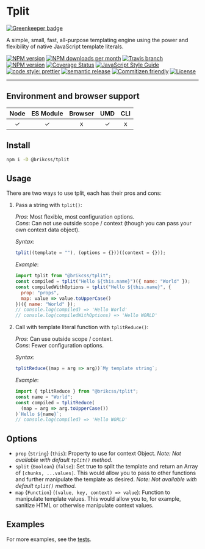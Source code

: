 # Tplit

[![Greenkeeper badge](https://badges.greenkeeper.io/brikcss/tplit.svg)](https://greenkeeper.io/)

A simple, small, fast, all-purpose templating engine using the power and flexibility of native JavaScript template literals.

<!-- Shields. -->
<p>
    <!-- NPM version. -->
    <a href="https://www.npmjs.com/package/@brikcss/tplit"><img alt="NPM version" src="https://img.shields.io/npm/v/@brikcss/tplit.svg?style=flat-square"></a>
    <!-- NPM downloads/month. -->
    <a href="https://www.npmjs.com/package/@brikcss/tplit"><img alt="NPM downloads per month" src="https://img.shields.io/npm/dm/@brikcss/tplit.svg?style=flat-square"></a>
    <!-- Travis branch. -->
    <a href="https://github.com/brikcss/tplit/tree/master"><img alt="Travis branch" src="https://img.shields.io/travis/rust-lang/rust/master.svg?style=flat-square&label=master"></a>
    <!-- Codacy. -->
    <a href="https://www.codacy.com/app/thezimmee/tplit"><img alt="NPM version" src="https://img.shields.io/codacy/grade/ac90d04f29fb42b0840ef2a5d199bcfa/master.svg?style=flat-square"></a>
    <!-- Coveralls -->
    <a href='https://coveralls.io/github/brikcss/tplit?branch=master'><img src='https://img.shields.io/coveralls/github/brikcss/tplit/master.svg?style=flat-square' alt='Coverage Status' /></a>
    <!-- JS Standard style. -->
    <a href="https://standardjs.com"><img alt="JavaScript Style Guide" src="https://img.shields.io/badge/code_style-standard-brightgreen.svg?style=flat-square"></a>
    <!-- Prettier code style. -->
    <a href="https://prettier.io/"><img alt="code style: prettier" src="https://img.shields.io/badge/code_style-prettier-ff69b4.svg?style=flat-square"></a>
    <!-- Semantic release. -->
    <a href="https://github.com/semantic-release/semantic-release"><img alt="semantic release" src="https://img.shields.io/badge/%20%20%F0%9F%93%A6%F0%9F%9A%80-semantic--release-e10079.svg?style=flat-square"></a>
    <!-- Commitizen friendly. -->
    <a href="http://commitizen.github.io/cz-cli/"><img alt="Commitizen friendly" src="https://img.shields.io/badge/commitizen-friendly-brightgreen.svg?style=flat-square"></a>
    <!-- MIT License. -->
    <a href="https://choosealicense.com/licenses/mit/"><img alt="License" src="https://img.shields.io/npm/l/express.svg?style=flat-square"></a>
</p>

---

## Environment and browser support

| Node | ES Module | Browser | UMD | CLI |
| :--: | :-------: | :-----: | :-: | :-: |
|  ✓   |     ✓     |    x    |  ✓  |  x  |

## Install

```sh
npm i -D @brikcss/tplit
```

## Usage

There are two ways to use tplit, each has their pros and cons:

1. Pass a string with `tplit()`:

   _Pros_: Most flexible, most configuration options.<br>
   _Cons_: Can not use outside scope / context (though you can pass your own context data object).

   _Syntax_:

   ```js
   tplit((template = ""), (options = {}))((context = {}));
   ```

   _Example_:

   ```js
   import tplit from "@brikcss/tplit";
   const compiled = tplit("Hello ${this.name}")({ name: "World" });
   const compiledWithOptions = tplit("Hello ${this.name}", {
     prop: "props",
     map: value => value.toUpperCase()
   })({ name: "World" });
   // console.log(compiled) => 'Hello World'
   // console.log(compiledWithOptions) => 'Hello WORLD'
   ```

2. Call with template literal function with `tplitReduce()`:

   _Pros_: Can use outside scope / context.<br>
   _Cons_: Fewer configuration options.

   _Syntax_:

   ```js
   tplitReduce((map = arg => arg))`My template string`;
   ```

   _Example_:

   ```js
   import { tplitReduce } from "@brikcss/tplit";
   const name = "World";
   const compiled = tplitReduce(
     (map = arg => arg.toUpperCase())
   )`Hello ${name}`;
   // console.log(compiled) => 'Hello WORLD'
   ```

## Options

- `prop` {`String`} (`this`): Property to use for context Object. _Note: Not available with default `tplit()` method._
- `split` {`Boolean`} (`false`): Set true to split the template and return an Array of `[chunks, ...values]`. This would allow you to pass to other functions and further manipulate the template as desired. _Note: Not available with default `tplit()` method._
- `map` {`Function`} (`(value, key, context) => value`): Function to manipulate template values. This would allow you to, for example, sanitize HTML or otherwise manipulate context values.

## Examples

For more examples, see the [tests](./src/tplit.test.js).

<!-- ## References

- https://github.com/drulac/template-literal
- https://github.com/tunnckoCore/gana-compile
- https://github.com/tunnckoCore/es6-template
- https://github.com/bredele/intertag
- https://github.com/bredele/tag-reduce
- https://github.com/steelbrain/tagged-template-literals -->

